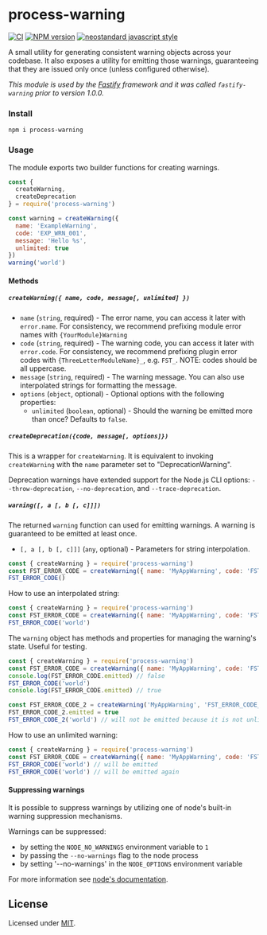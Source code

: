 # process-warning

[![CI](https://github.com/fastify/process-warning/actions/workflows/ci.yml/badge.svg?branch=master)](https://github.com/fastify/process-warning/actions/workflows/ci.yml)
[![NPM version](https://img.shields.io/npm/v/process-warning.svg?style=flat)](https://www.npmjs.com/package/process-warning)
[![neostandard javascript style](https://img.shields.io/badge/code_style-neostandard-brightgreen?style=flat)](https://github.com/neostandard/neostandard)

A small utility for generating consistent warning objects across your codebase.
It also exposes a utility for emitting those warnings, guaranteeing that they are issued only once (unless configured otherwise).

_This module is used by the [Fastify](https://fastify.dev) framework and it was called `fastify-warning` prior to version 1.0.0._

### Install

```
npm i process-warning
```

### Usage

The module exports two builder functions for creating warnings.

```js
const {
  createWarning,
  createDeprecation
} = require('process-warning')

const warning = createWarning({
  name: 'ExampleWarning',
  code: 'EXP_WRN_001',
  message: 'Hello %s',
  unlimited: true
})
warning('world')
```

#### Methods

##### `createWarning({ name, code, message[, unlimited] })`

- `name` (`string`, required) - The error name, you can access it later with
`error.name`. For consistency, we recommend prefixing module error names
with `{YourModule}Warning`
- `code` (`string`, required) - The warning code, you can access it later with
`error.code`. For consistency, we recommend prefixing plugin error codes with
`{ThreeLetterModuleName}_`, e.g. `FST_`. NOTE: codes should be all uppercase.
- `message` (`string`, required) - The warning message. You can also use
interpolated strings for formatting the message.
- `options` (`object`, optional) - Optional options with the following
properties:
  + `unlimited` (`boolean`, optional) - Should the warning be emitted more than
  once? Defaults to `false`.


##### `createDeprecation({code, message[, options]})`

This is a wrapper for `createWarning`. It is equivalent to invoking
`createWarning` with the `name` parameter set to "DeprecationWarning".

Deprecation warnings have extended support for the Node.js CLI options:
`--throw-deprecation`, `--no-deprecation`, and `--trace-deprecation`.

##### `warning([, a [, b [, c]]])`

The returned `warning` function can used for emitting warnings.
A warning is guaranteed to be emitted at least once.

- `[, a [, b [, c]]]` (`any`, optional) - Parameters for string interpolation.

```js
const { createWarning } = require('process-warning')
const FST_ERROR_CODE = createWarning({ name: 'MyAppWarning', code: 'FST_ERROR_CODE', message: 'message' })
FST_ERROR_CODE()
```

How to use an interpolated string:
```js
const { createWarning } = require('process-warning')
const FST_ERROR_CODE = createWarning({ name: 'MyAppWarning', code: 'FST_ERROR_CODE', message: 'Hello %s'})
FST_ERROR_CODE('world')
```

The `warning` object has methods and properties for managing the warning's state. Useful for testing.
```js
const { createWarning } = require('process-warning')
const FST_ERROR_CODE = createWarning({ name: 'MyAppWarning', code: 'FST_ERROR_CODE', message: 'Hello %s'})
console.log(FST_ERROR_CODE.emitted) // false
FST_ERROR_CODE('world')
console.log(FST_ERROR_CODE.emitted) // true

const FST_ERROR_CODE_2 = createWarning('MyAppWarning', 'FST_ERROR_CODE_2', 'Hello %s')
FST_ERROR_CODE_2.emitted = true
FST_ERROR_CODE_2('world') // will not be emitted because it is not unlimited
```

How to use an unlimited warning:
```js
const { createWarning } = require('process-warning')
const FST_ERROR_CODE = createWarning({ name: 'MyAppWarning', code: 'FST_ERROR_CODE', message: 'Hello %s', unlimited: true })
FST_ERROR_CODE('world') // will be emitted
FST_ERROR_CODE('world') // will be emitted again
```

#### Suppressing warnings

It is possible to suppress warnings by utilizing one of node's built-in warning suppression mechanisms.

Warnings can be suppressed:

- by setting the `NODE_NO_WARNINGS` environment variable to `1`
- by passing the `--no-warnings` flag to the node process
- by setting '--no-warnings' in the `NODE_OPTIONS` environment variable

For more information see [node's documentation](https://nodejs.org/api/cli.html).

## License

Licensed under [MIT](LICENSE).
